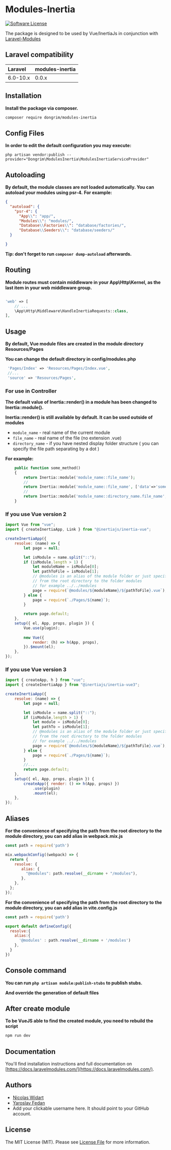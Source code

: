 # Modules-Inertia

[![Software License](https://img.shields.io/badge/license-MIT-brightgreen.svg?style=flat-square)](LICENSE.md)

The package is designed to be used by Vue/InertiaJs in conjunction with [Laravel-Modules](https://github.com/nWidart/laravel-modules)


## Laravel compatibility

 Laravel      | modules-inertia
:-------------|:----------
 6.0-10.x     | 0.0.x

## Installation

**Install the package via composer.**

```bash
composer require dongrim/modules-inertia
```

## Config Files

**In order to edit the default configuration you may execute:**

```
php artisan vendor:publish --provider="Dongrim\ModulesInertia\ModulesInertiaServiceProvider"
```

## Autoloading
**By default, the module classes are not loaded automatically. You can autoload your modules using psr-4.**
**For example:**
```json
{
  "autoload": {
    "psr-4": {
      "App\\": "app/",
      "Modules\\": "modules/",
      "Database\\Factories\\": "database/factories/",
      "Database\\Seeders\\": "database/seeders/"
  }

}
```
**Tip: don't forget to run `composer dump-autoload` afterwards.**




## Routing

**Module routes must contain middleware in your App\Http\Kernel, as the last item in your web middleware group.**

```php

'web' => [
    // ...
    \App\Http\Middleware\HandleInertiaRequests::class,
],

```
## Usage

**By default, Vue module files are created in the module directory Resources/Pages**

**You can change the default directory in config/modules.php**

```php
 'Pages/Index' => 'Resources/Pages/Index.vue',
 //...
 'source' => 'Resources/Pages',
```

### For use in Controller

**The default value of Inertia::render() in a module has been changed to Inertia::module().**

**Inertia::render() is still available by default. It can be used outside of modules**

- `module_name` - real name of the current module
- `file_name` - real name of the file (no extension .vue)
- `directory_name` -  if you have nested display folder structure ( you can specify the file path separating by a dot )

**For example:**

```php
    public function some_method()
    {
        return Inertia::module('module_name::file_name');
        //
        return Inertia::module('module_name::file_name', ['data'=>'some data']);
        //
        return Inertia::module('module_name::directory_name.file_name', ['data'=>'some data']);
    }
```

### If you use Vue version 2 


```javascript
import Vue from "vue";
import { createInertiaApp, Link } from "@inertiajs/inertia-vue";

createInertiaApp({
    resolve: (name) => {
        let page = null;

        let isModule = name.split("::");
        if (isModule.length > 1) {
            let moduleName = isModule[0];
            let pathToFile = isModule[1];
            // @modules is an alias of the module folder or just specify the path 
            // from the root directory to the folder modules             
            // for example ../../modules
            page = require(`@modules/${moduleName}/${pathToFile}.vue`);
        } else {
            page = require(`./Pages/${name}`);
        }

        return page.default;
    },
    setup({ el, App, props, plugin }) {
        Vue.use(plugin);
       
        new Vue({
            render: (h) => h(App, props),
        }).$mount(el);
    },
});
```


### If you use Vue version 3


```javascript
import { createApp, h } from "vue";
import { createInertiaApp } from "@inertiajs/inertia-vue3";

createInertiaApp({
    resolve: (name) => {
        let page = null;

        let isModule = name.split("::");
        if (isModule.length > 1) {
            let module = isModule[0];
            let pathTo = isModule[1];
            // @modules is an alias of the module folder or just specify the path 
            // from the root directory to the folder modules             
            // for example ../../modules
            page = require(`@modules/${moduleName}/${pathToFile}.vue`);
        } else {
            page = require(`./Pages/${name}`);
        }
        //...
        return page.default;
    },
    setup({ el, App, props, plugin }) {
        createApp({ render: () => h(App, props) })
            .use(plugin)
            .mount(el);
    },
});

```

## Aliases

**For the convenience of specifying the path from the root directory to the module directory, you can add alias in webpack.mix.js**

```javascript
const path = require('path')

mix.webpackConfig((webpack) => {
  return {
    resolve: {
       alias: {
         "@modules": path.resolve(__dirname + "/modules"),
       },
    },
  };
});

```

**For the convenience of specifying the path from the root directory to the module directory, you can add alias in vite.config.js**

```javascript
const path = require('path')

export default defineConfig({
  resolve:{
    alias:{
      '@modules' : path.resolve(__dirname + '/modules')
    },
  }
})

```

## Console command

**You can run `php artisan module:publish-stubs` to publish stubs.**

**And override the generation of default files**


## After create module

**To be VueJS able to find the created module, you need to rebuild the script**

```bash
npm run dev
```

## Documentation

You'll find installation instructions and full documentation on [https://docs.laravelmodules.com/](https://docs.laravelmodules.com/).


## Authors
- [Nicolas Widart](https://github.com/nWidart/)
- [Yaroslav Fedan](https://github.com/YaroslavFedan/)
- Add your clickable username here. It should point to your GitHub account. 

## License

The MIT License (MIT). Please see [License File](LICENSE.md) for more information.
